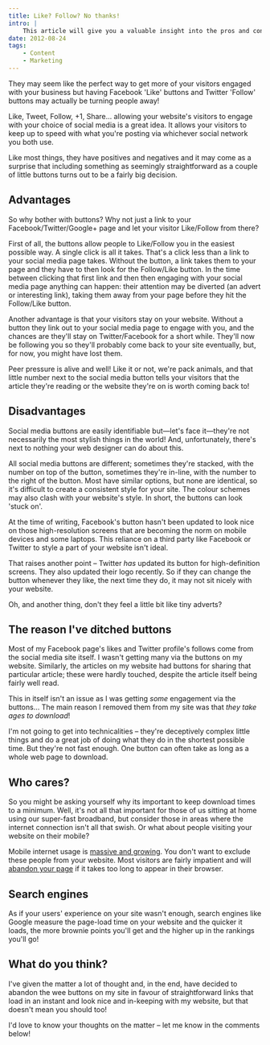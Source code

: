 ```yaml
---
title: Like? Follow? No thanks!
intro: |
    This article will give you a valuable insight into the pros and cons of having social media buttons on your website.
date: 2012-08-24
tags:
    - Content
    - Marketing
---
```


They may seem like the perfect way to get more of your visitors engaged with your business but having Facebook 'Like' buttons and Twitter 'Follow' buttons may actually be turning people away!

Like, Tweet, Follow, +1, Share… allowing your website's visitors to engage with your choice of social media is a great idea. It allows your visitors to keep up to speed with what you're posting via whichever social network you both use.

Like most things, they have positives and negatives and it may come as a surprise that including something as seemingly straightforward as a couple of little buttons turns out to be a fairly big decision.


## Advantages

So why bother with buttons? Why not just a link to your Facebook/Twitter/Google+ page and let your visitor Like/Follow from there?

First of all, the buttons allow people to Like/Follow you in the easiest possible way. A single click is all it takes. That's a click less than a link to your social media page takes. Without the button, a link takes them to your page and they have to then look for the Follow/Like button. In the time between clicking that first link and then then engaging with your social media page anything can happen: their attention may be diverted (an advert or interesting link), taking them away from your page before they hit the Follow/Like button.

Another advantage is that your visitors stay on your website. Without a button they link out to your social media page to engage with you, and the chances are they'll stay on Twitter/Facebook for a short while. They'll now be following you so they'll probably come back to your site eventually, but, for now, you might have lost them.

Peer pressure is alive and well! Like it or not, we're pack animals, and that little number next to the social media button tells your visitors that the article they're reading or the website they're on is worth coming back to!


## Disadvantages

Social media buttons are easily identifiable but—let's face it—they're not necessarily the most stylish things in the world! And, unfortunately, there's next to nothing your web designer can do about this.

All social media buttons are different; sometimes they're stacked, with the number on top of the button, sometimes they're in-line, with the number to the right of the button. Most have similar options, but none are identical, so it's difficult to create a consistent style for your site. The colour schemes may also clash with your website's style. In short, the buttons can look 'stuck on'.

At the time of writing, Facebook's button hasn't been updated to look nice on those high-resolution screens that are becoming the norm on mobile devices and some laptops. This reliance on a third party like Facebook or Twitter to style a part of your website isn't ideal.

That raises another point – Twitter _has_ updated its button for high-definition screens. They also updated their logo recently. So if they can change the button whenever they like, the next time they do, it may not sit nicely with your website.

Oh, and another thing, don't they feel a little bit like tiny adverts?


## The reason I've ditched buttons

Most of my Facebook page's likes and Twitter profile's follows come from the social media site itself. I wasn't getting many via the buttons on my website. Similarly, the articles on my website had buttons for sharing that particular article; these were hardly touched, despite the article itself being fairly well read.

This in itself isn't an issue as I was getting _some_ engagement via the buttons… The main reason I removed them from my site was that *they take ages to download*!

I'm not going to get into technicalities – they're deceptively complex little things and do a great job of doing what they do in the shortest possible time. But they're not fast enough. One button can often take as long as a whole web page to download.


## Who cares?

So you might be asking yourself why its important to keep download times to a minimum. Well, it's not all that important for those of us sitting at home using our super-fast broadband, but consider those in areas where the internet connection isn't all that swish. Or what about people visiting your website on their mobile?

Mobile internet usage is [massive and growing](https://www.gpmd.co.uk/blog/2012-mobile-internet-statistics/). You don't want to exclude these people from your website. Most visitors are fairly impatient and will [abandon your page](//blog.kissmetrics.com/wp-content/uploads/2011/04/loading-time-lrg.jpg) if it takes too long to appear in their browser.


## Search engines

As if your users' experience on your site wasn't enough, search engines like Google measure the page-load time on your website and the quicker it loads, the more brownie points you'll get and the higher up in the rankings you'll go!


## What do you think?

I've given the matter a lot of thought and, in the end, have decided to abandon the wee buttons on my site in favour of straightforward links that load in an instant and look nice and in-keeping with my website, but that doesn't mean you should too!

I'd love to know your thoughts on the matter – let me know in the comments below!
